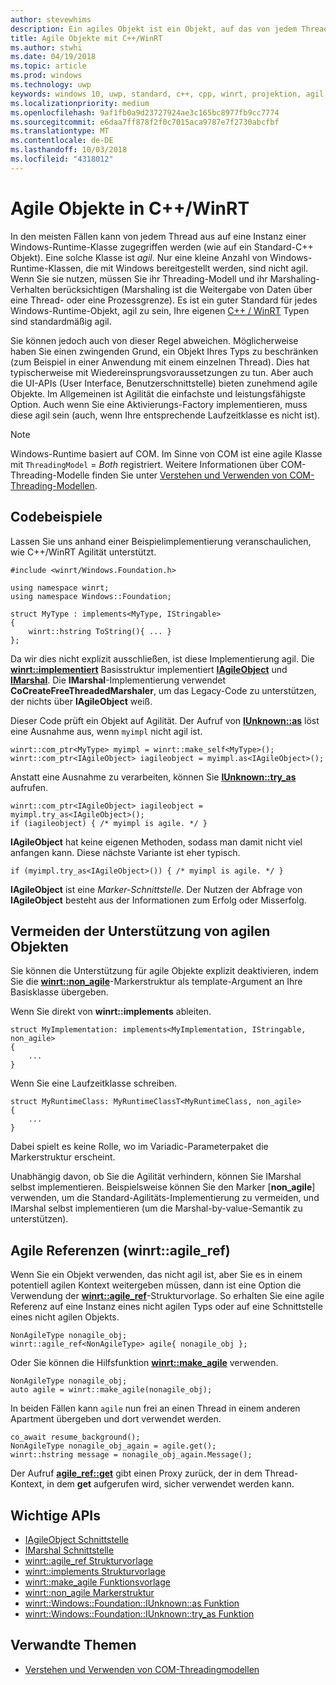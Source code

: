 ```yaml
---
author: stevewhims
description: Ein agiles Objekt ist ein Objekt, auf das von jedem Thread aus zugegriffen werden kann. Ihre C++/WinRT-Typen sind standardmäßig agil, aber Sie können diese Option deaktivieren.
title: Agile Objekte mit C++/WinRT
ms.author: stwhi
ms.date: 04/19/2018
ms.topic: article
ms.prod: windows
ms.technology: uwp
keywords: windows 10, uwp, standard, c++, cpp, winrt, projektion, agil, objekt, agilität, IAgileObject
ms.localizationpriority: medium
ms.openlocfilehash: 9af1fb0a9d23727924ae3c165bc8977fb9cc7774
ms.sourcegitcommit: e6daa7ff878f2f0c7015aca9787e7f2730abcfbf
ms.translationtype: MT
ms.contentlocale: de-DE
ms.lasthandoff: 10/03/2018
ms.locfileid: "4318012"
---
```

# <a name="agile-objects-in-cwinrt"></a>Agile Objekte in C++/WinRT
In den meisten Fällen kann von jedem Thread aus auf eine Instanz einer Windows-Runtime-Klasse zugegriffen werden (wie auf ein Standard-C++ Objekt). Eine solche Klasse ist *agil*. Nur eine kleine Anzahl von Windows-Runtime-Klassen, die mit Windows bereitgestellt werden, sind nicht agil. Wenn Sie sie nutzen, müssen Sie ihr Threading-Modell und ihr Marshaling-Verhalten berücksichtigen (Marshaling ist die Weitergabe von Daten über eine Thread- oder eine Prozessgrenze). Es ist ein guter Standard für jedes Windows-Runtime-Objekt, agil zu sein, Ihre eigenen [C++ / WinRT](/windows/uwp/cpp-and-winrt-apis/intro-to-using-cpp-with-winrt) Typen sind standardmäßig agil.

Sie können jedoch auch von dieser Regel abweichen. Möglicherweise haben Sie einen zwingenden Grund, ein Objekt Ihres Typs zu beschränken (zum Beispiel in einer Anwendung mit einem einzelnen Thread). Dies hat typischerweise mit Wiedereinsprungsvoraussetzungen zu tun. Aber auch die UI-APIs (User Interface, Benutzerschnittstelle) bieten zunehmend agile Objekte. Im Allgemeinen ist Agilität die einfachste und leistungsfähigste Option. Auch wenn Sie eine Aktivierungs-Factory implementieren, muss diese agil sein (auch, wenn Ihre entsprechende Laufzeitklasse es nicht ist).

> [!NOTE]
> Windows-Runtime basiert auf COM. Im Sinne von COM ist eine agile Klasse mit `ThreadingModel` = *Both* registriert. Weitere Informationen über COM-Threading-Modelle finden Sie unter [Verstehen und Verwenden von COM-Threading-Modellen](https://msdn.microsoft.com/library/ms809971).

## <a name="code-examples"></a>Codebeispiele
Lassen Sie uns anhand einer Beispielimplementierung veranschaulichen, wie C++/WinRT Agilität unterstützt.

```cppwinrt
#include <winrt/Windows.Foundation.h>

using namespace winrt;
using namespace Windows::Foundation;

struct MyType : implements<MyType, IStringable>
{
    winrt::hstring ToString(){ ... }
};
```

Da wir dies nicht explizit ausschließen, ist diese Implementierung agil. Die [**winrt::implementiert**](/uwp/cpp-ref-for-winrt/implements) Basisstruktur implementiert [**IAgileObject**](https://msdn.microsoft.com/library/windows/desktop/hh802476) und [**IMarshal**](https://docs.microsoft.com/previous-versions/windows/embedded/ms887993). Die **IMarshal**-Implementierung verwendet **CoCreateFreeThreadedMarshaler**, um das Legacy-Code zu unterstützen, der nichts über **IAgileObject** weiß.

Dieser Code prüft ein Objekt auf Agilität. Der Aufruf von [**IUnknown::as**](/uwp/cpp-ref-for-winrt/windows-foundation-iunknown#iunknownas-function) löst eine Ausnahme aus, wenn `myimpl` nicht agil ist.

```cppwinrt
winrt::com_ptr<MyType> myimpl = winrt::make_self<MyType>();
winrt::com_ptr<IAgileObject> iagileobject = myimpl.as<IAgileObject>();
```

Anstatt eine Ausnahme zu verarbeiten, können Sie [**IUnknown::try_as**](/uwp/cpp-ref-for-winrt/windows-foundation-iunknown#iunknowntryas-function) aufrufen.

```cppwinrt
winrt::com_ptr<IAgileObject> iagileobject = myimpl.try_as<IAgileObject>();
if (iagileobject) { /* myimpl is agile. */ }
```

**IAgileObject** hat keine eigenen Methoden, sodass man damit nicht viel anfangen kann. Diese nächste Variante ist eher typisch.

```cppwinrt
if (myimpl.try_as<IAgileObject>()) { /* myimpl is agile. */ }
```

**IAgileObject** ist eine *Marker-Schnittstelle*. Der Nutzen der Abfrage von **IAgileObject** besteht aus der Informationen zum Erfolg oder Misserfolg.

## <a name="opting-out-of-agile-object-support"></a>Vermeiden der Unterstützung von agilen Objekten
Sie können die Unterstützung für agile Objekte explizit deaktivieren, indem Sie die [**winrt::non_agile**](/uwp/cpp-ref-for-winrt/non_agile)-Markerstruktur als template-Argument an Ihre Basisklasse übergeben.

Wenn Sie direkt von **winrt::implements** ableiten.

```cppwinrt
struct MyImplementation: implements<MyImplementation, IStringable, non_agile>
{
    ...
}
```

Wenn Sie eine Laufzeitklasse schreiben.

```cppwinrt
struct MyRuntimeClass: MyRuntimeClassT<MyRuntimeClass, non_agile>
{
    ...
}
```

Dabei spielt es keine Rolle, wo im Variadic-Parameterpaket die Markerstruktur erscheint.

Unabhängig davon, ob Sie die Agilität verhindern, können Sie IMarshal selbst implementieren. Beispielsweise können Sie den Marker [**non_agile**] verwenden, um die Standard-Agilitäts-Implementierung zu vermeiden, und IMarshal selbst implementieren (um die Marshal-by-value-Semantik zu unterstützen).

## <a name="agile-references-winrtagileref"></a>Agile Referenzen (winrt::agile_ref)
Wenn Sie ein Objekt verwenden, das nicht agil ist, aber Sie es in einem potentiell agilen Kontext weitergeben müssen, dann ist eine Option die Verwendung der [**winrt::agile_ref**](/uwp/cpp-ref-for-winrt/agile-ref)-Strukturvorlage. So erhalten Sie eine agile Referenz auf eine Instanz eines nicht agilen Typs oder auf eine Schnittstelle eines nicht agilen Objekts.

```cppwinrt
NonAgileType nonagile_obj;
winrt::agile_ref<NonAgileType> agile{ nonagile_obj };
```
Oder Sie können die Hilfsfunktion [**winrt::make_agile**](/uwp/cpp-ref-for-winrt/make-agile) verwenden.

```cppwinrt
NonAgileType nonagile_obj;
auto agile = winrt::make_agile(nonagile_obj);
```

In beiden Fällen kann `agile` nun frei an einen Thread in einem anderen Apartment übergeben und dort verwendet werden.

```cppwinrt
co_await resume_background();
NonAgileType nonagile_obj_again = agile.get();
winrt::hstring message = nonagile_obj_again.Message();
```

Der Aufruf [**agile_ref::get**](/uwp/cpp-ref-for-winrt/agile-ref#agilerefget-function) gibt einen Proxy zurück, der in dem Thread-Kontext, in dem **get** aufgerufen wird, sicher verwendet werden kann.

## <a name="important-apis"></a>Wichtige APIs
* [IAgileObject Schnittstelle](https://msdn.microsoft.com/library/windows/desktop/hh802476)
* [IMarshal Schnittstelle](https://docs.microsoft.com/previous-versions/windows/embedded/ms887993)
* [winrt::agile_ref Strukturvorlage](/uwp/cpp-ref-for-winrt/agile-ref)
* [winrt::implements Strukturvorlage](/uwp/cpp-ref-for-winrt/implements)
* [winrt::make_agile Funktionsvorlage](/uwp/cpp-ref-for-winrt/make-agile)
* [winrt::non_agile Markerstruktur](/uwp/cpp-ref-for-winrt/non_agile)
* [winrt::Windows::Foundation::IUnknown::as Funktion](/uwp/cpp-ref-for-winrt/windows-foundation-iunknown#iunknownas-function)
* [winrt::Windows::Foundation::IUnknown::try_as Funktion](/uwp/cpp-ref-for-winrt/windows-foundation-iunknown#iunknowntryas-function)

## <a name="related-topics"></a>Verwandte Themen
* [Verstehen und Verwenden von COM-Threadingmodellen](https://msdn.microsoft.com/library/ms809971)

